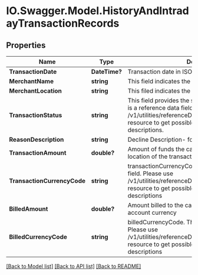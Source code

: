 # IO.Swagger.Model.HistoryAndIntradayTransactionRecords
## Properties

Name | Type | Description | Notes
------------ | ------------- | ------------- | -------------
**TransactionDate** | **DateTime?** | Transaction date in ISO 8601  format YYYY-MM-DD | [optional] 
**MerchantName** | **string** | This field indicates the merchant Name | [optional] 
**MerchantLocation** | **string** | This filed indicates the Merchant Address | [optional] 
**TransactionStatus** | **string** | This field provides the status of the transaction. This is a reference data field. Please use /v1/utilities/referenceData/{transactionStatus} resource to get possible values of this field with descriptions. | [optional] 
**ReasonDescription** | **string** | Decline Description- for declined transaction | [optional] 
**TransactionAmount** | **double?** | Amount of funds the cardholder requested in source location of the transaction. | [optional] 
**TransactionCurrencyCode** | **string** | transactionCurrencyCode. This is a reference data field. Please use /v1/utilities/referenceData/{transactionCurrencyCode} resource to get possible values of this field with descriptions | [optional] 
**BilledAmount** | **double?** | Amount billed to the cardholder in the cardholder account currency | [optional] 
**BilledCurrencyCode** | **string** | billedCurrencyCode. This is a reference data field. Please use /v1/utilities/referenceData/{billedCurrencyCode} resource to get possible values of this field with descriptions | [optional] 

[[Back to Model list]](../README.md#documentation-for-models) [[Back to API list]](../README.md#documentation-for-api-endpoints) [[Back to README]](../README.md)

